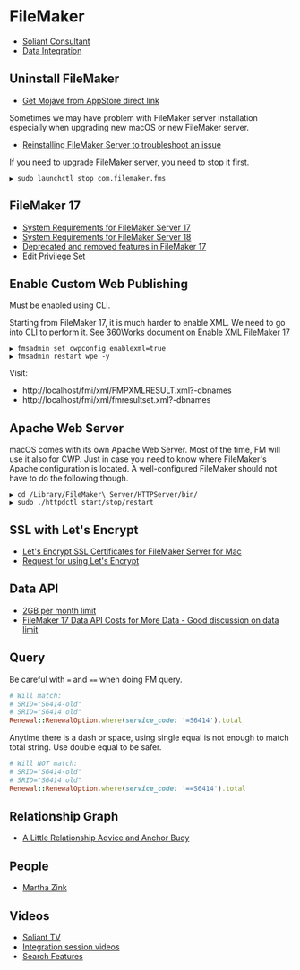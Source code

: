 # FileMaker

* [Soliant Consultant](https://www.soliantconsulting.com/filemaker)
* [Data Integration](https://www.filemaker.com/learning/custom-app-academy/205/overview.html)

## Uninstall FileMaker

* [Get Mojave from AppStore direct link](https://itunes.apple.com/us/app/macos-mojave/id1398502828?mt=12)

Sometimes we may have problem with FileMaker server installation especially when upgrading new macOS or new FileMaker server.

* [Reinstalling FileMaker Server to troubleshoot an issue](https://support.filemaker.com/s/article/Reinstalling-FileMaker-Server-to-troubleshoot-an-issue-1503693085688?language=en_US)

If you need to upgrade FileMaker server, you need to stop it first.

```
▶ sudo launchctl stop com.filemaker.fms
```

## FileMaker 17

* [System Requirements for FileMaker Server 17](https://support.filemaker.com/s/article/System-Requirements-for-FileMaker-Server-17?language=en_US)
* [System Requirements for FileMaker Server 18](https://support.filemaker.com/s/article/System-Requirements-for-FileMaker-Server-18?language=en_US)
* [Deprecated and removed features in FileMaker 17](https://support.filemaker.com/s/answerview?language=en_US&anum=000026028)
* [Edit Privilege Set](http://docs.360works.com/index.php/Enable_XML_FileMaker_17)

## Enable Custom Web Publishing

Must be enabled using CLI.

Starting from FileMaker 17, it is much harder to enable XML. We need to go into CLI to perform it. See [360Works document on Enable XML FileMaker 17](http://docs.360works.com/index.php/Enable_XML_FileMaker_17)

```
▶ fmsadmin set cwpconfig enablexml=true
▶ fmsadmin restart wpe -y
```

Visit: 

* http://localhost/fmi/xml/FMPXMLRESULT.xml?-dbnames
* http://localhost/fmi/xml/fmresultset.xml?-dbnames

## Apache Web Server

macOS comes with its own Apache Web Server. Most of the time, FM will use it also for CWP. Just in case you need to know where FileMaker's Apache configuration is located. A well-configured FileMaker should not have to do the following though.

```
▶ cd /Library/FileMaker\ Server/HTTPServer/bin/
▶ sudo ./httpdctl start/stop/restart
```

## SSL with Let's Encrypt

* [Let's Encrypt SSL Certificates for FileMaker Server for Mac](https://bluefeathergroup.com/blog/lets-encrypt-ssl-certificates-for-filemaker-server-for-mac/)
* [Request for using Let's Encrypt](https://community.filemaker.com/en/s/idea/0870H000000fyCcQAI/detail)

## Data API

* [2GB per month limit](https://community.filemaker.com/thread/186361)
* [FileMaker 17 Data API Costs for More Data - Good discussion on data limit](https://community.filemaker.com/en/s/question/0D50H00006dsjnzSAA/filemaker-17-data-api-costs-for-more-data)

## Query

Be careful with `=` and `==` when doing FM query.

```ruby
# Will match:
# SRID="S6414-old"
# SRID="S6414 old"
Renewal::RenewalOption.where(service_code: '=S6414').total
```

Anytime there is a dash or space, using single equal is not enough to match total string. Use double equal to be safer.

```ruby
# Will NOT match:
# SRID="S6414-old"
# SRID="S6414 old"
Renewal::RenewalOption.where(service_code: '==S6414').total
```

## Relationship Graph

* [A Little Relationship Advice and Anchor Buoy](https://medium.com/filemaker/a-little-filemaker-relationship-advice-and-anchor-buoy-84e1be88e3a0)

## People

* [Martha Zink](https://twitter.com/mz123)

## Videos

* [Soliant TV](https://www.youtube.com/user/SoliantConsultingTV/videos)
* [Integration session videos](https://www.youtube.com/playlist?list=PLkvKnBkQSCeSvp0mzwQAuqSTSeJOaZv35)
* [Search Features](https://app.works/community/training-tutorials/search-features/)


